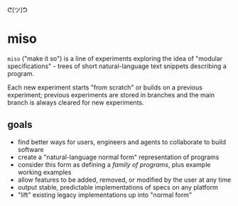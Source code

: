 ᕦ(ツ)ᕤ
# miso

`miso` ("make it so") is a line of experiments exploring the idea of "modular specifications" - trees of short natural-language text snippets describing a program.

Each new experiment starts "from scratch" or builds on a previous experiment; previous experiments are stored in branches and the main branch is always cleared for new experiments.

## goals

- find better ways for users, engineers and agents to collaborate to build software
- create a "natural-language normal form" representation of programs
- consider this form as defining a *family of programs*, plus example working examples
- allow features to be added, removed, or modified by the user at any time
- output stable, predictable implementations of specs on any platform
- "lift" existing legacy implementations up into "normal form"